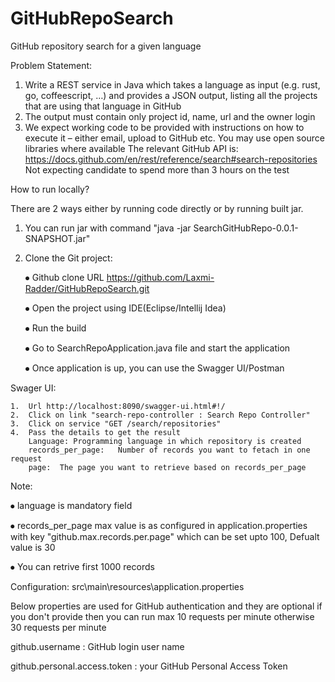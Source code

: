 # GitHubRepoSearch
GitHub repository search for a given language 

Problem Statement: 

1. Write a REST service in Java which takes a language as input (e.g. rust, go, coffeescript, …) and provides a JSON output, listing all the projects that are using that language in GitHub
2. The output must contain only project id, name, url and the owner login
3. We expect working code to be provided with instructions on how to execute it – either email, upload to GitHub etc.
You may use open source libraries where available
The relevant GitHub API is: https://docs.github.com/en/rest/reference/search#search-repositories
Not expecting candidate to spend more than 3 hours on the test


How to run locally?

There are 2 ways either by running code directly or by running built jar.
1. You can run jar with command "java -jar SearchGitHubRepo-0.0.1-SNAPSHOT.jar"
2. Clone the Git project:

    ⦁   Github clone URL 
        https://github.com/Laxmi-Radder/GitHubRepoSearch.git
       
    ⦁   Open the project using IDE(Eclipse/Intellij Idea)
    
    ⦁   Run the build
    
    ⦁   Go to SearchRepoApplication.java file and start the application
         
    ⦁   Once application is up,  you can use the Swagger UI/Postman 
    
  Swager UI:
   
   	1.  Url http://localhost:8090/swagger-ui.html#!/
	2.  Click on link "search-repo-controller : Search Repo Controller"
	3.  Click on service "GET /search/repositories"
	4.  Pass the details to get the result
        Language: Programming language in which repository is created
        records_per_page:   Number of records you want to fetach in one request
        page:  The page you want to retrieve based on records_per_page             
Note:

  ⦁  language is mandatory field
  
  ⦁  records_per_page max value is as configured in application.properties with key "github.max.records.per.page" which can be set upto 100, Defualt value is 30
  
  ⦁  You can retrive first 1000 records



Configuration: src\main\resources\application.properties


Below properties are used for GitHub authentication and they are optional if you don't provide then you can run max 10 requests per minute otherwise 30 requests per minute

github.username : GitHub login user name

github.personal.access.token : your GitHub Personal Access Token

